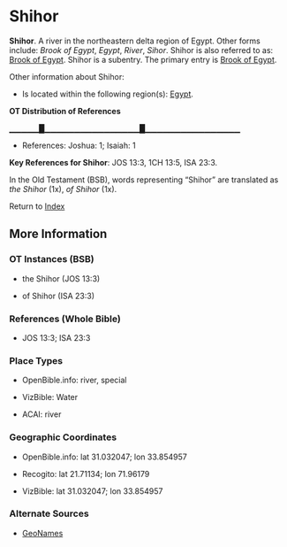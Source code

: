 # Shihor
**Shihor**. 
A river in the northeastern delta region of Egypt. 
Other forms include: 
*Brook of Egypt*, *Egypt*, *River*, *Sihor*. 
Shihor is also referred to as: 
[Brook of Egypt](BrookOfEgypt.md). 
Shihor is a subentry. The primary entry is 
[Brook of Egypt](BrookOfEgypt.md). 




Other information about Shihor:


* Is located within the following region(s): 
[Egypt](Egypt.md). 


**OT Distribution of References**

▁▁▁▁▁█▁▁▁▁▁▁▁▁▁▁▁▁▁▁▁▁█▁▁▁▁▁▁▁▁▁▁▁▁▁▁▁▁
* References: Joshua: 1; Isaiah: 1



**Key References for Shihor**: 
JOS 13:3, 1CH 13:5, ISA 23:3. 


In the Old Testament (BSB), words representing “Shihor” are translated as 
*the Shihor* (1x), *of Shihor* (1x). 




Return to [Index](00-Index.md)

## More Information

### OT Instances (BSB)

* the Shihor (JOS 13:3)

* of Shihor (ISA 23:3)



### References (Whole Bible)

* JOS 13:3; ISA 23:3


### Place Types

* OpenBible.info: river, special

* VizBible: Water

* ACAI: river



### Geographic Coordinates

* OpenBible.info: lat 31.032047; lon 33.854957

* Recogito: lat 21.71134; lon 71.96179

* VizBible: lat 31.032047; lon 33.854957



### Alternate Sources

* [GeoNames](http://sws.geonames.org/1256343)



